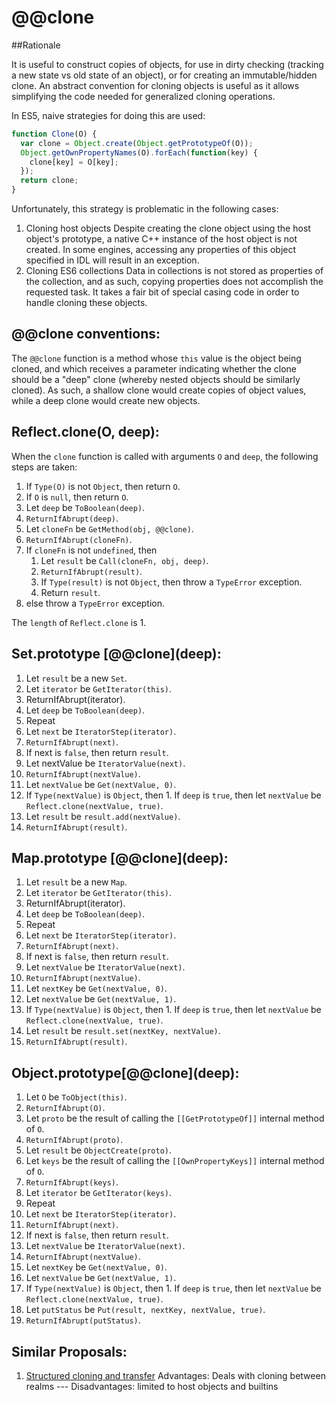 @@clone
=======

##Rationale

It is useful to construct copies of objects, for use in dirty checking (tracking a new state vs old state of an object), or for creating an immutable/hidden clone. An abstract convention for cloning objects is useful as it allows simplifying the code needed for generalized cloning operations.

In ES5, naive strategies for doing this are used:

```js
function Clone(O) {
  var clone = Object.create(Object.getPrototypeOf(O));
  Object.getOwnPropertyNames(O).forEach(function(key) {
    clone[key] = O[key];
  });
  return clone;
}
```

Unfortunately, this strategy is problematic in the following cases:

1. Cloning host objects
  Despite creating the clone object using the host object's prototype, a native C++ instance of the host object is not created.
  In some engines, accessing any properties of this object specified in IDL will result in an exception.
2. Cloning ES6 collections
  Data in collections is not stored as properties of the collection, and as such, copying properties does not accomplish the
  requested task. It takes a fair bit of special casing code in order to handle cloning these objects.

## @@clone conventions:

The `@@clone` function is a method whose `this` value is the object being cloned, and which receives a parameter indicating
whether the clone should be a "deep" clone (whereby nested objects should be similarly cloned). As such, a shallow clone
would create copies of object values, while a deep clone would create new objects.

## Reflect.clone(O, deep):

When the `clone` function is called with arguments `O` and `deep`, the following steps are taken:

1. If `Type(O)` is not `Object`, then return `O`.
2. If `O` is `null`, then return `O`.
3. Let `deep` be `ToBoolean(deep)`.
4. `ReturnIfAbrupt(deep)`.
5. Let `cloneFn` be `GetMethod(obj, @@clone)`.
6. `ReturnIfAbrupt(cloneFn)`.
7. If `cloneFn` is not `undefined`, then
    1. Let `result` be `Call(cloneFn, obj, deep)`.
    2. `ReturnIfAbrupt(result)`.
    3. If `Type(result)` is not `Object`, then throw a `TypeError` exception.
    4. Return `result`.
8. else throw a `TypeError` exception.

The `length` of `Reflect.clone` is 1.

## Set.prototype \[@@clone](deep):

1. Let `result` be a new `Set`.
2. Let `iterator` be `GetIterator(this)`.
3. ReturnIfAbrupt(iterator).
4. Let `deep` be `ToBoolean(deep)`.
5. Repeat
  1. Let `next` be `IteratorStep(iterator)`.
  2. `ReturnIfAbrupt(next)`.
  3. If next is `false`, then return `result`.
  4. Let nextValue be `IteratorValue(next)`.
  5. `ReturnIfAbrupt(nextValue)`.
  6. Let `nextValue` be `Get(nextValue, 0)`.
  7. If `Type(nextValue)` is `Object`, then
    1. If `deep` is `true`, then let `nextValue` be `Reflect.clone(nextValue, true)`.
  8. Let `result` be `result.add(nextValue)`.
  9. `ReturnIfAbrupt(result)`.

## Map.prototype \[@@clone](deep):

1. Let `result` be a new `Map`.
2. Let `iterator` be `GetIterator(this)`.
3. ReturnIfAbrupt(iterator).
4. Let `deep` be `ToBoolean(deep)`.
5. Repeat
  1. Let `next` be `IteratorStep(iterator)`.
  2. `ReturnIfAbrupt(next)`.
  3. If next is `false`, then return `result`.
  4. Let `nextValue` be `IteratorValue(next)`.
  5. `ReturnIfAbrupt(nextValue)`.
  6. Let `nextKey` be `Get(nextValue, 0)`.
  7. Let `nextValue` be `Get(nextValue, 1)`.
  8. If `Type(nextValue)` is `Object`, then
    1. If `deep` is `true`, then let `nextValue` be `Reflect.clone(nextValue, true)`.
  9. Let `result` be `result.set(nextKey, nextValue)`.
  10. `ReturnIfAbrupt(result)`.

## Object.prototype\[@@clone](deep):

1. Let `O` be `ToObject(this)`.
2. `ReturnIfAbrupt(O)`.
3. Let `proto` be the result of calling the `[[GetPrototypeOf]]` internal method of `O`.
4. `ReturnIfAbrupt(proto)`.
5. Let `result` be `ObjectCreate(proto)`.
6. Let `keys` be the result of calling the `[[OwnPropertyKeys]]` internal method of `O`.
7. `ReturnIfAbrupt(keys)`.
8. Let `iterator` be `GetIterator(keys)`.
9. Repeat
  1. Let `next` be `IteratorStep(iterator)`.
  2. `ReturnIfAbrupt(next)`.
  3. If next is `false`, then return `result`.
  4. Let `nextValue` be `IteratorValue(next)`.
  5. `ReturnIfAbrupt(nextValue)`.
  6. Let `nextKey` be `Get(nextValue, 0)`.
  7. Let `nextValue` be `Get(nextValue, 1)`.
  8. If `Type(nextValue)` is `Object`, then
    1. If `deep` is `true`, then let `nextValue` be `Reflect.clone(nextValue, true)`.
  9. Let `putStatus` be `Put(result, nextKey, nextValue, true)`.
  10. `ReturnIfAbrupt(putStatus)`.

## Similar Proposals:

1. [Structured cloning and transfer](https://github.com/dslomov-chromium/ecmascript-structured-clone)
  Advantages: Deals with cloning between realms --- Disadvantages: limited to host objects and builtins
